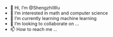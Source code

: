 - 👋 Hi, I’m @ShengzhiWu
- 👀 I’m interested in math and computer science
- 🌱 I’m currently learning machine learning
- 💞️ I’m looking to collaborate on ...
- 📫 How to reach me ...

<!---
ShengzhiWu/ShengzhiWu is a ✨ special ✨ repository because its `README.md` (this file) appears on your GitHub profile.
You can click the Preview link to take a look at your changes.
--->
